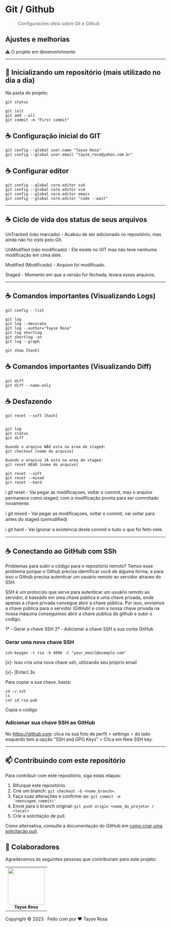 # Git / Github

> Configurações úteis sobre Git e Github

## Ajustes e melhorias

⚠️ O projeto em desenvolvimento

---

## 🚀 Inicializando um repositório (mais utilizado no dia a dia)
Na pasta do projeto:
```
git status

git init
git add --all
git commit -m "First commit"

```

## ☕ Configuração inicial do GIT

```
git config --global user.name "Tayse Rosa"
git config --global user.email "tayse_rosa@yahoo.com.br"
```

## ☕ Configurar editor
```
git config --global core.editor sub
git config --global core.editor vim
git config --global core.editor emacs
git config --global core.editor "code --wait"
```
---

## ☕ Ciclo de vida dos status de seus arquivos
UnTracked (não marcado) - Acabou de ser adicionado no repositório, mas ainda não foi visto pelo Git.

UnModified (não modificado) - Ele existe no GIT mas não teve nenhuma modificação em cima dele.

Modified (Modificado) - Arquivo foi modificado.

Staged - Momento em que a versão for fechada, levara esses arquivos.

---

## ☕ Comandos importantes (Visualizando Logs)
```
git config --list

git log
git log --decorate
git log --author="Tayse Rosa"
git log shortlog
git shortlog -sn
git log --graph

git show [hash]
```

## ☕ Comandos importantes (Visualizando Diff)
```
git diff
git diff --name-only
```

## ☕ Desfazendo
```
git reset --soft [hash]


git log
git status
git diff

Quando o arquivo NÃO esta na area de staged:
git checkout [nome do arquivo]

Quando o arquivo JÁ esta na area de staged:
git reset HEAD [nome do arquivo]

git reset --soft 
git reset --mixed
git reset --hard
```

ℹ️ git reset - Vai pegar as modificaçoes, voltar o commit, mas o arquivo permanece como staged, com a modificação pronta para ser commitado novamente.

ℹ️ git mixed - Vai pegar as modificaçoes, voltar o commit, vai voltar para antes do staged (unmodified)

ℹ️ git hard - Vai ignorar a existencia deste commit e tudo o que foi feito nele.

---


## ☕ Conectando ao GitHub com SSh
Problemas para subir o código para o repositório remoto?
Temos esse problema porque o Github precisa identificar você de alguma forma, e para isso o Github precisa autenticar um usuário remoto ao servidor atraves do SSH.

SSH é um protocolo que serve para autenticar um usuário remoto ao servidor, é baseado em uma chave pública e uma chave privada, onde apenas a chave privada consegue abrir a chave pública.
Por isso, enviamos a chave pública para o servidor (GitHub) e com a nossa chave privada na nossa máquina conseguimos abrir a chave publica do github e subir o codigo.

1º - Gerar a chave SSH
2º - Adicionar a chave SSH a sua conta GitHub

### Gerar uma nova chave SSH
```
ssh-keygen -t rsa -b 4096 -C "your_email@example.com"
```
[x]- Isso cria uma nova chave ssh, utilizando seu próprio email

[x]- [Enter] 3x

Para copiar a sua chave, basta:
```
cd ~/.ssh
ls
cat id_rsa.pub
```
Copia o código

### Adicionar sua chave SSH ao GitHub
No https://github.com: clica na sua foto de perfil > settings > do lado esquerdo tem a opção "SSH and GPG Keys" > Clica em New SSH key.

---

## 📫 Contribuindo com este repositório

Para contribuir com este repositório, siga estas etapas:

1. Bifurque este repositório.
2. Crie um branch: `git checkout -b <nome_branch>`.
3. Faça suas alterações e confirme-as: `git commit -m '<mensagem_commit>'`
4. Envie para o branch original: `git push origin <nome_do_projeto> / <local>`
5. Crie a solicitação de pull.

Como alternativa, consulte a documentação do GitHub em [como criar uma solicitação pull](https://help.github.com/en/github/collaborating-with-issues-and-pull-requests/creating-a-pull-request).

## 🤝 Colaboradores

Agradecemos às seguintes pessoas que contribuíram para este projeto:

<table>
  <tr>
    <td align="center">
      <a href="https://github.com/TayseRosa" title="Tayse Code Rosa">
        <img src="https://avatars.githubusercontent.com/u/31596454?v=4" width=115><br>
        <sub>
          <b>Tayse Rosa</b>
        </sub>
      </a>
    </td>
  </tr>
</table>

Copyright :copyright: 2023 · Feito com por ❤️ Tayse Rosa 
